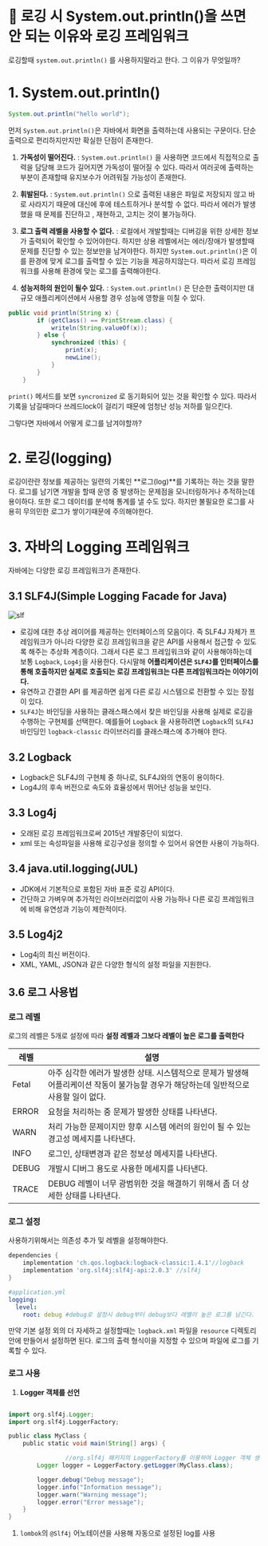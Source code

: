 
# 📌 로깅 시 System.out.println()을 쓰면 안 되는 이유와 로깅 프레임워크

로깅할때 `system.out.println()` 를 사용하지말라고 한다. 그 이유가 무엇일까?
# 1. System.out.println()

```java
System.out.println("hello world");
```

먼저 `System.out.println()`은 자바에서 화면을 출력하는데 사용되는 구문이다. 단순 출력으로 편리하지만지만 확실한 단점이 존재한다.

1. **가독성이 떨어진다.** : `System.out.println()` 을 사용하면 코드에서 직접적으로 출력을 담당해 코드가 길어지면 가독성이 떨어질 수 있다. 따라서 여러곳에 출력하는 부분이 존재할때 유지보수가 어려워질 가능성이 존재한다.

2. **휘발된다.** : `System.out.println()` 으로 출력된 내용은   파일로 저장되지 않고 바로 사라지기 때문에 대신에 후에 테스트하거나 분석할 수 없다. 따라서 에러가 발생했을 때 문제를 진단하고 , 재현하고, 고치는 것이 불가능하다.

3. **로그 출력 레벨을 사용할 수 없다.** : 로컬에서 개발할때는 디버깅을 위한 상세한 정보가 출력되어 확인할 수 있어야한다. 하지만 상용 레벨에서는 에러/장애가 발생할때 문제를 진단할 수 있는 정보만을 남겨야한다. 하지만  `System.out.println()`은 이를 환경에 맞게 로그를 출력할 수 있는 기능을 제공하지않는다. 따라서 로깅 프레임워크를 사용해 환경에 맞는 로그를 출력해야한다.

4. **성능저하의 원인이 될수 있다.** : 
`System.out.println()` 은 단순한 출력이지만 대규모 애플리케이션에서 사용할 경우 성능에 영향을 미칠 수 있다.

```java
public void println(String x) {
        if (getClass() == PrintStream.class) {
            writeln(String.valueOf(x));
        } else {
            synchronized (this) {
                print(x);
                newLine();
            }
        }
    }
```

`print()` 메서드를 보면  `syncronized` 로 동기화되어 있는 것을 확인할 수 있다. 따라서 기록을 남길때마다 쓰레드lock이 걸리기 때문에 엄청난 성능 저하를 일으킨다.

그렇다면 자바에서 어떻게 로그를 남겨야할까?

# 2. 로깅(logging)

로깅이란란 정보를 제공하는 일련의 기록인 **로그(log)**를 기록하는 하는 것을 말한다. 로그를 남기면 개발을 할때 운영 중 발생하는 문제점을 모니터링하거나 추적하는데 용이하다. 또한 로그 데이터를 분석해 통계를 낼 수도 있다. 하지만 불필요한 로그를 사용히 무의민한 로그가 쌓이기때문에 주의해야한다.

# 3. 자바의 Logging 프레임워크

자바에는 다양한 로깅 프레임워크가 존재한다.

## 3.1 SLF4J(Simple Logging Facade for Java)

![slf](https://github.com/princenim/TIL/assets/59499600/29c5011b-f46d-41de-a46c-ec0871d106c8)


- 로깅에 대한 추상 레이어를 제공하는 인터페이스의 모음이다. 즉 SLF4J 자체가 프레임워크가 아니라 다양한 로깅 프레임워크을 같은 API를 사용해서 접근할 수 있도록 해주는 추상화 계층이다. 그래서 다른 로그 프레임워크와 같이 사용해야하는데 보통 `Logback`, `Log4j`을 사용한다.  다시말해 **어플리케이션은 `SLF4J`를 인터페이스를 통해 호출하지만 실제로 호출되는 로깅 프레임워크는 다른 프레임워크라는 이야기이다.**
- 유연하고 간결한 API 를 제공하면 쉽게 다른 로깅 시스템으로 전환할 수 있는 장점이 있다.
- `SLF4J`는 바인딩을 사용하는 클래스패스에서 찾은 바인딩을 사용해 실제로 로깅을 수행하는 구현체를 선택한다. 예를들어 `Logback` 을 사용하려면 `Logback`의 `SLF4J` 바인딩인 `logback-classic` 라이브러리를 클래스패스에 추가해야 한다.

## 3.2 Logback

- Logback은 SLF4J의 구현체 중 하나로, SLF4J와의 연동이 용이하다.
- Log4J의 후속  버전으로 속도와 효율성에서 뛰어난 성능을 보인다.

## 3.3 Log4j

- 오래된 로깅 프레임워크로써 2015년 개발중단이 되었다.
- xml 또는 속성파일을 사용해 로깅구성을 정의할 수 있어서 유연한 사용이 가능하다.

## 3.4 java.util.logging(JUL)

- JDK에서 기본적으로 포함된 자바 표준 로깅 API이다.
- 간단하고 가벼우며 추가적인 라이브러리없이 사용 가능하나 다른 로깅 프레임워크에 비해 유연성과 기능이 제한적이다.

## 3.5 Log4j2

- Log4j의 최신 버전이다.
- XML, YAML, JSON과 같은 다양한 형식의 설정 파일을 지원한다.

## 3.6 로그 사용법
### 로그 레벨

로그의 레벨은 5개로 설정에 따라 **설정 레벨과 그보다 레벨이 높은 로그를 출력한다**

| 레벨         | 설명 |
|------------| --- |
| Fetal      | 아주 심각한 에러가 발생한 상태. 시스템적으로 문제가 발생해 어플리케이션 작동이 불가능할 경우가 해당하는데 일반적으로 사용할 일이 없다.  |
| ERROR      | 요청을 처리하는 중 문제가 발생한 상태를 나타낸다.  |
| WARN       | 처리 가능한 문제이지만 향후 시스템 에러의 원인이 될 수 있는 경고성 메세지를 나타낸다.  |
| INFO       | 로그인, 상태변경과 같은 정보성 메세지를 나타낸다.  |
| DEBUG      | 개발시 디버그 용도로 사용한 메세지를 나타낸다.  |
| TRACE      | DEBUG 레벨이 너무 광범위한 것을 해결하기 위해서 좀 더 상세한 상태를 나타낸다.  |

### 로그 설정

사용하기위해서는 의존성 추가 및 레벨을 설정해야한다.

```groovy
dependencies {
    implementation 'ch.qos.logback:logback-classic:1.4.1'//logback
    implementation 'org.slf4j:slf4j-api:2.0.3' //slf4j
}
```

```yaml
#application.yml
logging:
  level:
    root: debug #debug로 설정시 debug부터 debug보다 레벨이 높은 로그를 남긴다. 
```

만약 기본 설정 외의 더 자세하고 설정할때는 `logback.xml` 파일을 `resource` 디렉토리안에 만들어서 설정하면 된다. 로그의 출력 형식이을 지정할 수 있으며 파일에 로그를 기록할 수 있다.

### 로그 사용

1. **Logger 객체를 선언**

```groovy

import org.slf4j.Logger;
import org.slf4j.LoggerFactory;

public class MyClass {
    public static void main(String[] args) {

				//org.slf4j 패키지의 LoggerFactory를 이용하여 Logger 객체 생성
        Logger logger = LoggerFactory.getLogger(MyClass.class); 

        logger.debug("Debug message");
        logger.info("Information message");
        logger.warn("Warning message");
        logger.error("Error message");
    }
}
```

1. `lombok`의 `@Slf4j` 어노테이션을 사용해 자동으로 설정된 log를 사용